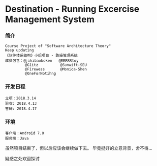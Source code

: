# Destination - Running Excercise Management System
### 简介
    Course Project of "Software Architecture Theory"
    Keep updating
    《软件体系结构》小组项目 - 跑操管理系统
    成员包含：@jikibaoboken   @RRRRRtoy
             @G1itz          @Sunwift-SEU
             @Firewess       @Monica-Shen
             @OneForNotihng 
### 开发日程
    立项：2018.3.14
    验收: 2018.4.13
    答辩: 2018.4.17
### 环境
    客户端：Android 7.0
    服务端：Java

虽然项目结束了，但以后应该会继续做下去。
毕竟挺好的立意背景，舍不得...

疑惑之处欢迎探讨